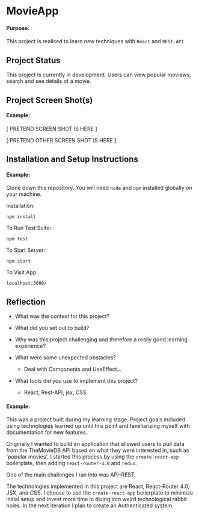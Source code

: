 # MovieApp

#### Purpose:

This project is realised to learn new techniques with `React` and `REST-API`

## Project Status

This project is currently in development. Users can view popular moviews, search and see details of a movie.

## Project Screen Shot(s)

#### Example:   

[ PRETEND SCREEN SHOT IS HERE ]

[ PRETEND OTHER SCREEN SHOT IS HERE ]

## Installation and Setup Instructions

#### Example:  

Clone down this repository. You will need `node` and `npm` installed globally on your machine.  

Installation:

`npm install`  

To Run Test Suite:  

`npm test`  

To Start Server:

`npm start`  

To Visit App:

`localhost:3000/`  

## Reflection

  - What was the context for this project?

  - What did you set out to build?
  - Why was this project challenging and therefore a really good learning experience?
  - What were some unexpected obstacles?
      - Deal with Components and UseEffect...
  - What tools did you use to implement this project?
      - React, Rest-API, jsx, CSS.  

#### Example:  

This was a project built during my learning stage. Project goals included using technologies learned up until this point and familiarizing myself with documentation for new features.  

Originally I wanted to build an application that allowed users to pull data from the TheMovieDB API based on what they were interested in, such as 'popular movies'. I started this process by using the `create-react-app` boilerplate, then adding `react-router-4.0` and `redux`.  

One of the main challenges I ran into was API-REST. 

The technologies implemented in this project are React, React-Router 4.0, JSX, and CSS. I choose to use the `create-react-app` boilerplate to minimize initial setup and invest more time in diving into weird technological rabbit holes. In the next iteration I plan to create an Authenticated system.